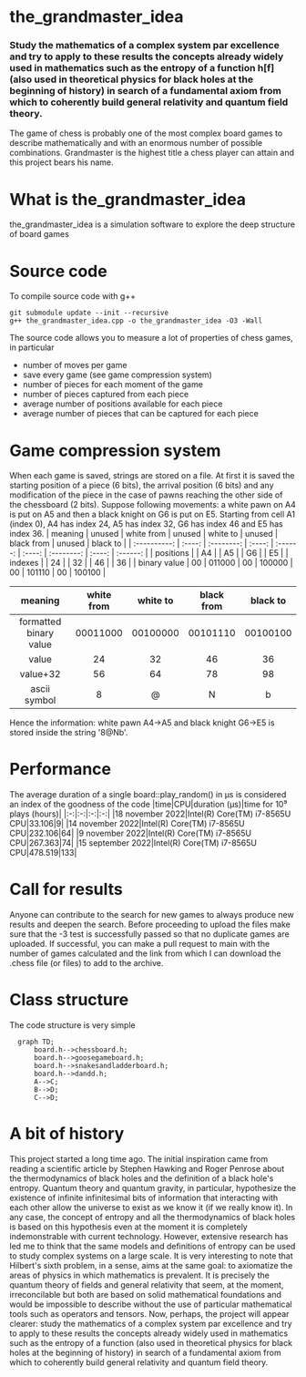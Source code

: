 # the_grandmaster_idea

### Study the mathematics of a complex system par excellence and try to apply to these results the concepts already widely used in mathematics such as the entropy of a function h[f] (also used in theoretical physics for black holes at the beginning of history) in search of a fundamental axiom from which to coherently build general relativity and quantum field theory.
The game of chess is probably one of the most complex board games to describe mathematically and with an enormous number of possible combinations. Grandmaster is the highest title a chess player can attain and this project bears his name.

# What is the_grandmaster_idea
the_grandmaster_idea is a simulation software to explore the deep structure of board games

# Source code
To compile source code with g++
```
git submodule update --init --recursive
g++ the_grandmaster_idea.cpp -o the_grandmaster_idea -O3 -Wall
```
The source code allows you to measure a lot of properties of chess games, in particular
* number of moves per game
* save every game (see game compression system)
* number of pieces for each moment of the game
* number of pieces captured from each piece
* average number of positions available for each piece
* average number of pieces that can be captured for each piece

# Game compression system
When each game is saved, strings are stored on a file. At first it is saved the starting position of a piece (6 bits), the arrival position (6 bits) and any modification of the piece in the case of pawns reaching the other side of the chessboard (2 bits).
Suppose following movements: a white pawn on A4 is put on A5 and then a black knight on G6 is put on E5. Starting from cell A1 (index 0), A4 has index 24, A5 has index 32, G6 has index 46 and E5 has index 36.
|   meaning    | unused | white from | unused | white to | unused | black from | unused | black to |
| :----------: | :----: | :--------: | :----: | :------: | :----: | :--------: | :----: | :------: |
|  positions   |        |     A4     |        |    A5    |        |     G6     |        |    E5    |
|   indexes    |        |     24     |        |    32    |        |     46     |        |    36    |
| binary value |   00   |   011000   |   00   |  100000  |   00   |   101110   |   00   |  100100  |

|        meaning         | white from | white to | black from | black to |
| :--------------------: | :--------: | :------: | :--------: | :------: |
| formatted binary value |  00011000  | 00100000 |  00101110  | 00100100 |
|         value          |     24     |    32    |     46     |    36    |
|        value+32        |     56     |    64    |     78     |    98    |
|      ascii symbol      |     8      |    @     |     N      |    b     |

Hence the information: white pawn A4->A5 and black knight G6->E5 is stored inside the string '8@Nb'.

# Performance
The average duration of a single board::play_random() in µs is considered an index of the goodness of the code
|time|CPU|duration (µs)|time for 10⁹ plays (hours)|
|:-:|:-:|:-:|:-:|
|18 november 2022|Intel(R) Core(TM) i7-8565U CPU|33.106|9|
|14 november 2022|Intel(R) Core(TM) i7-8565U CPU|232.106|64|
|9 november 2022|Intel(R) Core(TM) i7-8565U CPU|267.363|74|
|15 september 2022|Intel(R) Core(TM) i7-8565U CPU|478.519|133|

<!--## Results-->
<!--Several GB of data are available relating to simulations and tests carried out on millions of games-->
<!--* Duration: each row represents the number of moves per game (1 for white, 2 for black, 3 for white next move, 4 for black next move, ...). https://mega.nz/folder/Ofgy2DSY#QToVcF2i09a-s8eMzzkndA-->
<!--* History: history of all the moves for each game. https://mega.nz/folder/nfYVlKzR#rEgiPNBkVk5UxyZfWUkq0g-->

# Call for results
Anyone can contribute to the search for new games to always produce new results and deepen the search. Before proceeding to upload the files make sure that the -3 test is successfully passed so that no duplicate games are uploaded. If successful, you can make a pull request to main with the number of games calculated and the link from which I can download the .chess file (or files) to add to the archive.

# Class structure
The code structure is very simple
```mermaid
  graph TD;
      board.h-->chessboard.h;
      board.h-->goosegameboard.h;
      board.h-->snakesandladderboard.h;
      board.h-->dandd.h;
      A-->C;
      B-->D;
      C-->D;
```

# A bit of history
This project started a long time ago. The initial inspiration came from reading a scientific article by Stephen Hawking and Roger Penrose about the thermodynamics of black holes and the definition of a black hole's entropy. Quantum theory and quantum gravity, in particular, hypothesize the existence of infinite infinitesimal bits of information that interacting with each other allow the universe to exist as we know it (if we really know it). In any case, the concept of entropy and all the thermodynamics of black holes is based on this hypothesis even at the moment it is completely indemonstrable with current technology. However, extensive research has led me to think that the same models and definitions of entropy can be used to study complex systems on a large scale.
It is very interesting to note that Hilbert's sixth problem, in a sense, aims at the same goal: to axiomatize the areas of physics in which mathematics is prevalent. It is precisely the quantum theory of fields and general relativity that seem, at the moment, irreconcilable but both are based on solid mathematical foundations and would be impossible to describe without the use of particular mathematical tools such as operators and tensors.
Now, perhaps, the project will appear clearer: study the mathematics of a complex system par excellence and try to apply to these results the concepts already widely used in mathematics such as the entropy of a function (also used in theoretical physics for black holes at the beginning of history) in search of a fundamental axiom from which to coherently build general relativity and quantum field theory.
